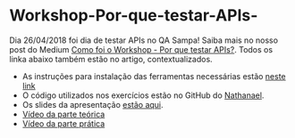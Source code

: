 # Workshop-Por-que-testar-APIs-

Dia 26/04/2018 foi dia de testar APIs no QA Sampa! Saiba mais no nosso post do Medium [Como foi o Workshop - Por que testar APIs?](https://medium.com/qa-sampa-meeting/como-foi-o-workshop-por-que-testar-apis-29ed3c5f5475). Todos os linka abaixo também estão no artigo, contextualizados.

- As instruções para instalação das ferramentas necessárias estão [neste link](https://github.com/nathsilv/contract_testing)
- O código utilizados nos exercícios estão no GitHub do [Nathanael](https://gist.github.com/nathsilv/2d22be4d3ecf2b948f700b7757401ec4).
- Os slides da apresentação [estão aqui](https://docs.google.com/presentation/d/1PWU__xux7uwtMadOyT8ZQXkMwf4sJF6ykBEto7URrmM/edit?usp=sharing).
- [Vídeo da parte teórica](https://youtu.be/dVs36dmjp3Q)
- [Vídeo da parte prática](https://youtu.be/gCeKj8u7HP8)
